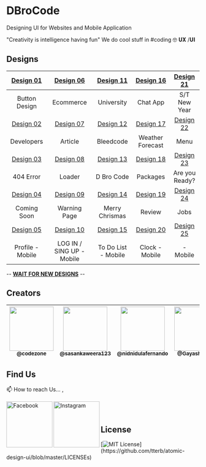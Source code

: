 # DBroCode
Designing UI for Websites and Mobile Application

"Creativity is intelligence having fun"
We do cool stuff in #coding 🤓
𝐔𝐗 /𝐔𝐈


## Designs

|   [Design 01](https://github.com/CodeZoneTech/DBroCode/tree/main/Design%2001)  |  [Design 06](https://github.com/CodeZoneTech/DBroCode/tree/main/Design%2006) | [Design 11](https://github.com/CodeZoneTech/DBroCode/tree/main/Design%2011) | [Design 16](https://github.com/CodeZoneTech/DBroCode/tree/main/Design%2016) | [Design 21](https://github.com/CodeZoneTech/DBroCode/tree/main/Design%2021) |
| :-------------------------------------------------------------------------------: | :----------------------------------------------------------------------------: | :----------------------------------------------------------------------------: | :----------------------------------------------------------------------------: | :----------------------------------------------------------------------------: |
|   Button Design | Ecommerce | University | Chat App | S/T New Year |
| [Design 02](https://github.com/CodeZoneTech/DBroCode/tree/main/Design%2002)  |  [Design 07](https://github.com/CodeZoneTech/DBroCode/tree/main/Design%2007)  | [Design 12](https://github.com/CodeZoneTech/DBroCode/tree/main/Design%2012) | [Design 17](https://github.com/CodeZoneTech/DBroCode/tree/main/Design%2017) | [Design 22](https://github.com/CodeZoneTech/DBroCode/tree/main/Design%2022) |
| Developers | Article | Bleedcode | Weather Forecast | Menu |
|  [Design 03](https://github.com/CodeZoneTech/DBroCode/tree/main/Design%2003)  |  [Design 08](https://github.com/CodeZoneTech/DBroCode/tree/main/Design%2008) | [Design 13](https://github.com/CodeZoneTech/DBroCode/tree/main/Design%2013) | [Design 18](https://github.com/CodeZoneTech/DBroCode/tree/main/Design%2018) | [Design 23](https://github.com/CodeZoneTech/DBroCode/tree/main/Design%2023) |
| 404 Error | Loader | D Bro Code | Packages | Are you Ready? |
|  [Design 04](https://github.com/CodeZoneTech/DBroCode/tree/main/Design%2004)  |  [Design 09](https://github.com/CodeZoneTech/DBroCode/tree/main/Design%2009) | [Design 14](https://github.com/CodeZoneTech/DBroCode/tree/main/Design%2014) | [Design 19](https://github.com/CodeZoneTech/DBroCode/tree/main/Design%2019) | [Design 24](https://github.com/CodeZoneTech/DBroCode/tree/main/Design%2024) |
| Coming Soon | Warning Page | Merry Chrismas | Review | Jobs
|  [Design 05](https://github.com/CodeZoneTech/DBroCode/tree/main/Design%2005) |  [Design 10](https://github.com/CodeZoneTech/DBroCode/tree/main/Design%20010) | [Design 15](https://github.com/CodeZoneTech/DBroCode/tree/main/Design%2010) | [Design 20](https://github.com/CodeZoneTech/DBroCode/tree/main/Design%2020) | [Design 25](https://github.com/CodeZoneTech/DBroCode/tree/main/Design%2025) |
| Profile - Mobile | LOG IN / SING UP - Mobile | To Do List - Mobile | Clock - Mobile | - Mobile |

-- [**WAIT FOR NEW DESIGNS**](https://www.facebook.com/codezonetech/) --


## Creators

| [<img src="https://github.com/CodeZoneTech.png?size=250" width="115"><br><sub>@codezone</sub>](https://github.com/CodeZoneTech) | [<img  src="https://github.com/sasankaweera123.png?size=115" width="115"><br><sub>@sasankaweera123</sub>](https://github.com/sasankaweera123) | [<img  src="https://github.com/nidnidulafernando.png?size=115" width="115"><br><sub>@nidnidulafernando</sub>](https://github.com/nidnidulafernando) | [<img src="https://github.com/Gayashani00.png?size=250" width="115"><br><sub>@Gayashani00</sub>](https://github.com/Gayashani00) |  
| :---------------------------------------------------------------------------------------------------------------------: | :----------------------------------------------------------------------------------------------------------------------------------: | :-------------------------------------------------------------------------------------------------------------------: |:-------------------------------------------------------------------------------------------------------------------: |



## Find Us

📫 How to reach Us... , </br></br>
<a href="https://www.facebook.com/codezonetech/">
  <img align="left" alt="Facebook" width="120px" src="https://img.shields.io/badge/Facebook-1877F2?style=for-the-badge&logo=facebook&logoColor=white" />
</a>
<a href="https://www.instagram.com/d_bro_code/">
  <img align="left" alt="Instagram" width="120px" src="https://img.shields.io/badge/Instagram-E4405F?style=for-the-badge&logo=instagram&logoColor=white" />
</a>


</br>

## License

[![MIT License](https://img.shields.io/apm/l/atomic-design-ui.svg?)](https://github.com/tterb/atomic-design-ui/blob/master/LICENSEs)
